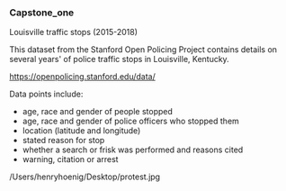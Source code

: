 ### Capstone_one

Louisville traffic stops (2015-2018)

This dataset from the Stanford Open Policing Project contains details on several years' of police traffic stops in Louisville, Kentucky. 

https://openpolicing.stanford.edu/data/

Data points include: 

* age, race and gender of people stopped 
* age, race and gender of police officers who stopped them
* location (latitude and longitude)
* stated reason for stop 
* whether a search or frisk was performed and reasons cited
* warning, citation or arrest 


/Users/henryhoenig/Desktop/protest.jpg

